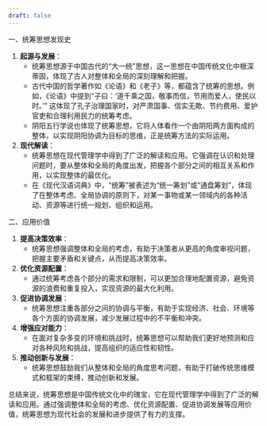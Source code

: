 ```yaml
---
draft: false
---
```

一、统筹思想发现史

1. **起源与发展**：
    - 统筹思想源于中国古代的“大一统”思想，这一思想在中国传统文化中根深蒂固，体现了古人对整体和全局的深刻理解和把握。
    - 古代中国的哲学著作如《论语》和《老子》等，都蕴含了统筹的思想。例如，《论语》中提到“子曰：‘道千乘之国，敬事而信，节用而爱人，使民以时。’” 这体现了孔子治理国家时，对严肃国事、信实无欺、节约费用、爱护官吏和合理利用民力的统筹考虑。
    - 阴阳五行学说也体现了统筹思想，它将人体看作一个由阴阳两方面构成的整体，以实现阴阳协调为目标的思维，正是统筹方法的实际运用。
2. **现代解读**：
    - 统筹思想在现代管理学中得到了广泛的解读和应用。它强调在认识和处理问题时，要从整体和全局的角度出发，把握各个部分之间的相互关系和作用，以实现整体的最优化。
    - 在《现代汉语词典》中，“统筹”被表述为“统一筹划”或“通盘筹划”，体现了在整体考虑、全局协调的原则下，对某一事物或某一领域内的各种活动、资源等进行统一规划、组织和运用。

二、应用价值

1. **提高决策效率**：
    - 统筹思想强调整体和全局的考虑，有助于决策者从更高的角度审视问题，把握主要矛盾和关键点，从而提高决策效率。
2. **优化资源配置**：
    - 通过统筹考虑各个部分的需求和限制，可以更加合理地配置资源，避免资源的浪费和重复投入，实现资源的最大化利用。
3. **促进协调发展**：
    - 统筹思想注重各部分之间的协调与平衡，有助于实现经济、社会、环境等各个方面的协调发展，减少发展过程中的不平衡和冲突。
4. **增强应对能力**：
    - 在面对复杂多变的环境和挑战时，统筹思想可以帮助我们更好地预测和应对各种风险和挑战，提高组织的适应性和韧性。
5. **推动创新与发展**：
    - 统筹思想鼓励我们从整体和全局的角度思考问题，有助于打破传统思维模式和框架的束缚，推动创新和发展。

总结来说，统筹思想是中国传统文化中的瑰宝，它在现代管理学中得到了广泛的解读和应用。通过强调整体和全局的考虑、优化资源配置、促进协调发展等应用价值，统筹思想为现代社会的发展和进步提供了有力的支撑。